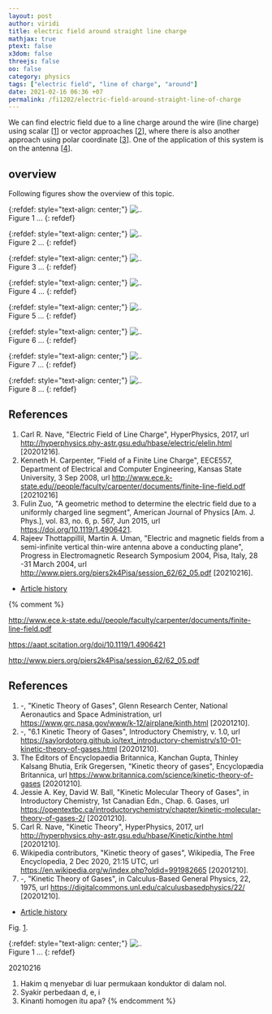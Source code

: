 ```yaml
---
layout: post
author: viridi
title: electric field around straight line charge
mathjax: true
ptext: false
x3dom: false
threejs: false
oo: false
category: physics
tags: ["electric field", "line of charge", "around"]
date: 2021-02-16 06:36 +07
permalink: /fi1202/electric-field-around-straight-line-of-charge
---
```

We can find electric field due to a line charge around the wire (line charge) using scalar [[1](#ref1)] or vector approaches [[2](#ref2)], where there is also another approach using polar coordinate [[3](#ref3)]. One of the application of this system is on the antenna [[4](#ref4)].


## overview
Following figures show the overview of this topic.

{:refdef: style="text-align: center;"}
![..](/assets/img/phys/electrostatics/line/straight-line-charge-side-rot-rofs.png)
<br />
Figure <a name="fig:x">1</a> ...
{: refdef}

{:refdef: style="text-align: center;"}
![..](/assets/img/phys/electrostatics/line/straight-line-charge-side-alt-rofs.png)
<br />
Figure <a name="fig:x">2</a> ...
{: refdef}

{:refdef: style="text-align: center;"}
![..](/assets/img/phys/electrostatics/line/straight-line-charge-side-e-field-element.png)
<br />
Figure <a name="fig:x">3</a> ...
{: refdef}

{:refdef: style="text-align: center;"}
![..](/assets/img/phys/electrostatics/line/straight-line-charge-side-semi-infinite-length.png)
<br />
Figure <a name="fig:x">4</a> ...
{: refdef}

{:refdef: style="text-align: center;"}
![..](/assets/img/phys/electrostatics/line/straight-line-charge-side-semi-infinite-length.png)
<br />
Figure <a name="fig:x">5</a> ...
{: refdef}

{:refdef: style="text-align: center;"}
![..](/assets/img/phys/electrostatics/line/straight-line-charge-side-infinite-length.png)
<br />
Figure <a name="fig:x">6</a> ...
{: refdef}

{:refdef: style="text-align: center;"}
![..](/assets/img/phys/electrostatics/line/straight-line-charge-side-infinite-length-gauss.png)
<br />
Figure <a name="fig:x">7</a> ...
{: refdef}

{:refdef: style="text-align: center;"}
![..](/assets/img/phys/electrostatics/line/straight-line-charge-side-infinite-length-gauss-cylinder.png)
<br />
Figure <a name="fig:x">8</a> ...
{: refdef}



## References
1. <a name="ref1"></a>Carl R. Nave, "Electric Field of Line Charge", HyperPhysics, 2017, url <http://hyperphysics.phy-astr.gsu.edu/hbase/electric/elelin.html> [20201216].
2. <a name="ref2"></a>Kenneth H. Carpenter, "Field of a Finite Line Charge", EECE557, Department of Electrical and Computer Engineering, Kansas State University, 3 Sep 2008, url <http://www.ece.k-state.edu//people/faculty/carpenter/documents/finite-line-field.pdf> [20210216]
3. <a name="ref3"></a>Fulin Zuo, "A geometric method to determine the electric field due to a uniformly charged line segment", American Journal of Physics [Am. J. Phys.],  vol. 83, no. 6, p. 567, Jun 2015, url <https://doi.org/10.1119/1.4906421>.
4. <a name="ref4"></a>Rajeev Thottappillil, Martin A. Uman, "Electric and magnetic fields from a semi-infinite vertical thin-wire antenna above a conducting plane", Progress in Electromagnetic Research Symposium 2004, Pisa, Italy, 28 -31 March 2004, url <http://www.piers.org/piers2k4Pisa/session_62/62_05.pdf> [20210216].

+ [Article history](https://github.com/butiran/butiran.github.io/commits/master/_posts/fi1202/2021-02-16-electric-field-around-straight-line-charge.md)





{% comment %}

http://www.ece.k-state.edu//people/faculty/carpenter/documents/finite-line-field.pdf

https://aapt.scitation.org/doi/10.1119/1.4906421

http://www.piers.org/piers2k4Pisa/session_62/62_05.pdf




## References
1. <a name="ref1"></a> -, "Kinetic Theory of Gases", Glenn Research Center, National Aeronautics and Space Administration, url <https://www.grc.nasa.gov/www/k-12/airplane/kinth.html> [20201210].
2. <a name="ref2"></a>-, "6.1 Kinetic Theory of Gases", Introductory Chemistry, v. 1.0, url <https://saylordotorg.github.io/text_introductory-chemistry/s10-01-kinetic-theory-of-gases.html> [20201210].
3. <a name="ref3"></a>The Editors of Encyclopaedia Britannica, Kanchan Gupta, Thinley Kalsang Bhutia, Erik Gregersen, "Kinetic theory of gases", Encyclopædia Britannica, url <https://www.britannica.com/science/kinetic-theory-of-gases> [20201210].
4. <a name="ref4"></a>Jessie A. Key, David W. Ball, "Kinetic Molecular Theory of Gases", in Introductory Chemistry, 1st Canadian Edn., Chap. 6. Gases, url <https://opentextbc.ca/introductorychemistry/chapter/kinetic-molecular-theory-of-gases-2/> [20201210].
5. <a name="ref5"></a>Carl R. Nave, "Kinetic Theory", HyperPhysics, 2017, url <http://hyperphysics.phy-astr.gsu.edu/hbase/Kinetic/kinthe.html> [20201210].
6. <a name="ref6"></a>Wikipedia contributors, "Kinetic theory of gases", Wikipedia, The Free Encyclopedia, 2 Dec 2020, 21:15 UTC, url <https://en.wikipedia.org/w/index.php?oldid=991982665> [20201210].
7. <a name="ref7"></a>-, "Kinetic Theory of Gases", in Calculus-Based General Physics, 22, 1975, url <https://digitalcommons.unl.edu/calculusbasedphysics/22/> [20201210].

+ [Article history](https://github.com/butiran/butiran.github.io/commits/master/_posts/x/2020-12-17-blank.md)

Fig. <a href="#fig:x">1</a>.

{:refdef: style="text-align: center;"}
![..](/assets/img/phys/x.png)
<br />
Figure <a name="fig:x">1</a> ...
{: refdef}

20210216
1. Hakim q menyebar di luar permukaan konduktor di dalam nol.
2. Syakir perbedaan d, e, i
3. Kinanti homogen itu apa?
{% endcomment %}
